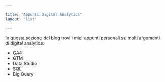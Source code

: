 ```yaml
---

title: "Appunti Digital Analytics"
layout: "list"

---
```


In questa sezione del blog trovi i miei appunti personali su molti argomenti di digital analytics: 
 - GA4
 - GTM
 - Data Studio
 - SQL
 - Big Query